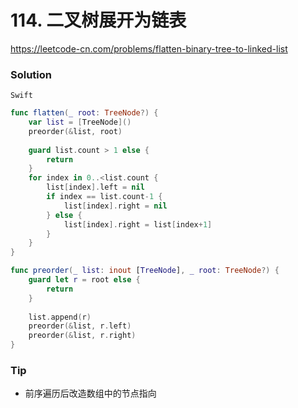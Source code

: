 # 114. 二叉树展开为链表

<https://leetcode-cn.com/problems/flatten-binary-tree-to-linked-list>


### Solution

`Swift`

```swift
func flatten(_ root: TreeNode?) {
    var list = [TreeNode]()
    preorder(&list, root)
    
    guard list.count > 1 else {
        return
    }
    for index in 0..<list.count {
        list[index].left = nil
        if index == list.count-1 {
            list[index].right = nil
        } else {
            list[index].right = list[index+1]
        }
    }
}

func preorder(_ list: inout [TreeNode], _ root: TreeNode?) {
    guard let r = root else {
        return
    }
    
    list.append(r)
    preorder(&list, r.left)
    preorder(&list, r.right)
}

```

### Tip

- 前序遍历后改造数组中的节点指向